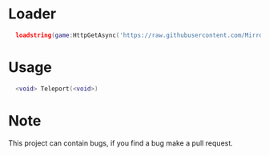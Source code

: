 # Loader

```lua
  loadstring(game:HttpGetAsync('https://raw.githubusercontent.com/MirroxGame/Tools/main/serverhop/serverhop.lua'))()
```

# Usage

```lua
  <void> Teleport(<void>)
```

# Note

This project can contain bugs, if you find a bug make a pull request.
